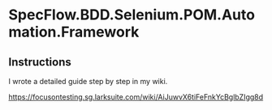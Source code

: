 # SpecFlow.BDD.Selenium.POM.Automation.Framework
## Instructions
I wrote a detailed guide step by step in my wiki.

https://focusontesting.sg.larksuite.com/wiki/AiJuwvX6tiFeFnkYcBglbZIgg8d
